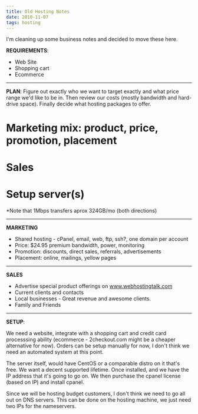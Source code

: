 ```yaml
---
title: Old Hosting Notes
date: 2010-11-07
tags: hosting
---
```

I'm cleaning up some business notes and decided to move these here.

**REQUIREMENTS**:

* Web Site
* Shopping cart
* Ecommerce

----

**PLAN**:
Figure out exactly who we want to target exactly and what price range we'd like to be in. Then review our costs (mostly bandwidth and hard-drive space). Finally decide what hosting packages to offer.

# Marketing mix: product, price, promotion, placement
# Sales
# Setup server(s)

*Note that 1Mbps transfers aprox 324GB/mo (both directions)

----

**MARKETING**

* Shared hosting - cPanel, email, web, ftp, ssh?, one domain per account
* Price: $24.95 premium bandwidth, power, monitoring
* Promotion: discounts, direct sales, referrals, advertisements
* Placement: online, mailings, yellow pages

----

**SALES**

* Advertise special product offerings on www.webhostingtalk.com
* Current clients and contacts
* Local businesses -  Great revenue and awesome clients.
* Family and Friends

----

**SETUP**:

We need a website, integrate with a shopping cart and credit card processsing ability (ecommerce - 2checkout.com might be a cheaper alternative for now). Orders can be setup manually for now, I don't think we need an automated system at this point.

The server itself, would have CentOS or a comparable distro on it that's free. We want a decent supported lifetime. Once installed, and we have the IP address that it's going to go on. We then purchase the cpanel license (based on IP) and install cpanel.

Since we will be hosting budget customers, I don't think we need to go all out on DNS servers. This can be done on the hosting machine, we just need two IPs for the nameservers.

